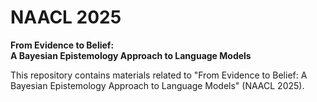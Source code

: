 # NAACL 2025

**From Evidence to Belief:  
A Bayesian Epistemology Approach to Language Models**

This repository contains materials related to "From Evidence to Belief: A Bayesian Epistemology Approach to Language Models" (NAACL 2025).
